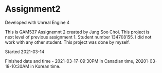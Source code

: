 # Assignment2

Developed with Unreal Engine 4

This is GAM537 Assignemnt 2 created by Jung Soo Choi.
This project is next level of previous assignment 1.
Student number 134708155. I did not work with any other student.
This project was done by myself.
 
Started 2021-03-14




Finished date and time - 2021-03-17-09:30PM in Canadian time, 20201-03-18-10:30AM in Korean time.

